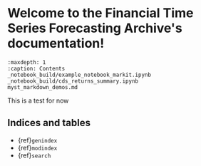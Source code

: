 # Welcome to the Financial Time Series Forecasting Archive's documentation!

```{toctree}
:maxdepth: 1
:caption: Contents
_notebook_build/example_notebook_markit.ipynb
_notebook_build/cds_returns_summary.ipynb
myst_markdown_demos.md
```

This is a test for now

## Indices and tables

- {ref}`genindex`
- {ref}`modindex`
- {ref}`search`

